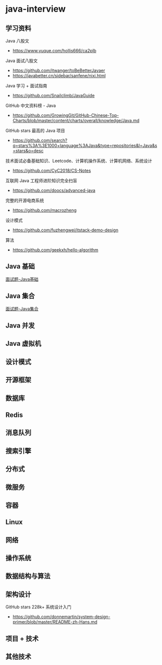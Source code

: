 # java-interview
## 学习资料

Java 八股文

- https://www.yuque.com/hollis666/ca2plb

Java 面试八股文

- https://github.com/itwanger/toBeBetterJavaer
- https://javabetter.cn/sidebar/sanfene/nixi.html

Java 学习 + 面试指南

- https://github.com/Snailclimb/JavaGuide

GitHub 中文资料榜 - Java

- https://github.com/GrowingGit/GitHub-Chinese-Top-Charts/blob/master/content/charts/overall/knowledge/Java.md

GitHub stars 最高的 Java 项目

- https://github.com/search?q=stars%3A%3E1000+language%3AJava&type=repositories&l=Java&s=stars&o=desc

技术面试必备基础知识、Leetcode、计算机操作系统、计算机网络、系统设计

- https://github.com/CyC2018/CS-Notes

互联网 Java 工程师进阶知识完全扫盲

- https://github.com/doocs/advanced-java

完整的开源电商系统

- https://github.com/macrozheng

设计模式

- https://github.com/fuzhengwei/itstack-demo-design

算法

- https://github.com/geekxh/hello-algorithm

## Java 基础

[面试题-Java基础](./01_java-basic/面试题-Java基础.md)

## Java 集合

[面试题-Java集合](./02_java-collection/面试题-Java集合.md)

## Java 并发



## Java 虚拟机



## 设计模式



## 开源框架



## 数据库



## Redis



## 消息队列



## 搜索引擎



## 分布式



## 微服务



## 容器



## Linux



## 网络



## 操作系统



## 数据结构与算法



## 架构设计

GitHub stars 228k+ 系统设计入门

- https://github.com/donnemartin/system-design-primer/blob/master/README-zh-Hans.md

## 项目 + 技术

## 其他技术


